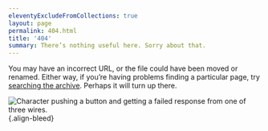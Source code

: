 ```yaml
---
eleventyExcludeFromCollections: true
layout: page
permalink: 404.html
title: '404'
summary: There’s nothing useful here. Sorry about that.
---
```

You may have an incorrect URL, or the file could have been moved or renamed. Either way, if you’re having problems finding a particular page, try [searching the archive](/archive). Perhaps it will turn up there.

![Character pushing a button and getting a failed response from one of three wires.](/assets/vectors/404.svg "Illustration: Waldo Pancake")
{.align-bleed}
